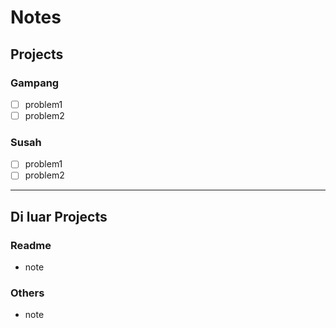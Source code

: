 # Notes

## Projects
### Gampang
- [ ] problem1
- [ ] problem2

### Susah
- [ ] problem1
- [ ] problem2

- - -

## Di luar Projects
### Readme
- note

### Others
- note